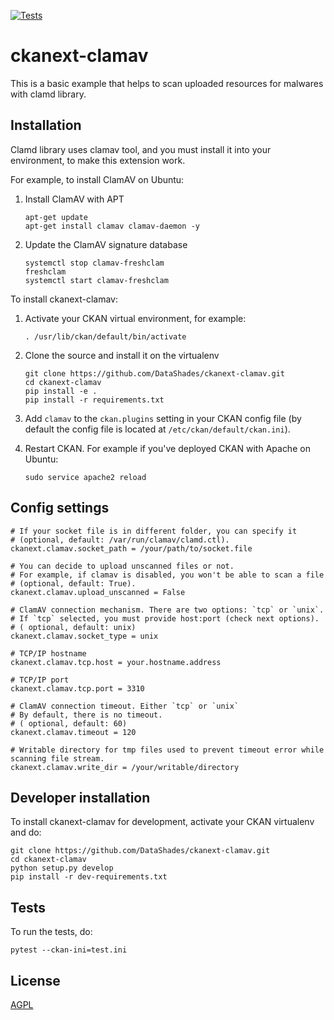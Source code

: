 [![Tests](https://github.com/DataShades/ckanext-clamav/workflows/Tests/badge.svg?branch=main)](https://github.com/DataShades/ckanext-clamav/actions)

# ckanext-clamav

This is a basic example that helps to scan uploaded resources for malwares with clamd library.

## Installation

Clamd library uses clamav tool, and you must install it into your environment, to make this extension work.

For example, to install ClamAV on Ubuntu:

1. Install ClamAV with APT
	```
    apt-get update
    apt-get install clamav clamav-daemon -y
	```

2. Update the ClamAV signature database
	```
    systemctl stop clamav-freshclam
    freshclam
    systemctl start clamav-freshclam
	```

To install ckanext-clamav:

1. Activate your CKAN virtual environment, for example:

     `. /usr/lib/ckan/default/bin/activate`

2. Clone the source and install it on the virtualenv
	```
    git clone https://github.com/DataShades/ckanext-clamav.git
    cd ckanext-clamav
    pip install -e .
	pip install -r requirements.txt
	```

3. Add `clamav` to the `ckan.plugins` setting in your CKAN
   config file (by default the config file is located at
   `/etc/ckan/default/ckan.ini`).

4. Restart CKAN. For example if you've deployed CKAN with Apache on Ubuntu:

    `sudo service apache2 reload`


## Config settings

	# If your socket file is in different folder, you can specify it
	# (optional, default: /var/run/clamav/clamd.ctl).
	ckanext.clamav.socket_path = /your/path/to/socket.file

	# You can decide to upload unscanned files or not.
    # For example, if clamav is disabled, you won't be able to scan a file
	# (optional, default: True).
	ckanext.clamav.upload_unscanned = False

    # ClamAV connection mechanism. There are two options: `tcp` or `unix`.
    # If `tcp` selected, you must provide host:port (check next options).
    # ( optional, default: unix)
    ckanext.clamav.socket_type = unix

    # TCP/IP hostname
    ckanext.clamav.tcp.host = your.hostname.address

    # TCP/IP port
    ckanext.clamav.tcp.port = 3310

    # ClamAV connection timeout. Either `tcp` or `unix`
    # By default, there is no timeout.
    # ( optional, default: 60)
    ckanext.clamav.timeout = 120

    # Writable directory for tmp files used to prevent timeout error while scanning file stream.
    ckanext.clamav.write_dir = /your/writable/directory


## Developer installation

To install ckanext-clamav for development, activate your CKAN virtualenv and
do:

    git clone https://github.com/DataShades/ckanext-clamav.git
    cd ckanext-clamav
    python setup.py develop
    pip install -r dev-requirements.txt


## Tests

To run the tests, do:

    pytest --ckan-ini=test.ini


## License

[AGPL](https://www.gnu.org/licenses/agpl-3.0.en.html)
